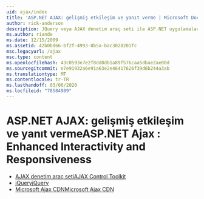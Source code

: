 ```yaml
---
uid: ajax/index
title: 'ASP.NET AJAX: gelişmiş etkileşim ve yanıt verme | Microsoft Docs'
author: rick-anderson
description: JQuery veya AJAX denetim araç seti ile ASP.NET uygulamalarınıza Ajax işlevselliği ekleyin. Mikro... ile Ajax uygulamalarınızın performansını geliştirme
ms.author: riande
ms.date: 12/15/2009
ms.assetid: 42b0bd66-bf2f-4993-8b5a-bac3028201fc
msc.legacyurl: /ajax
msc.type: content
ms.openlocfilehash: 43c0593e7e2f8dd8db1a89f57bcaa5dbae2ae00d
ms.sourcegitcommit: e7e91932a6e91a63e2e46417626f39d6b244a3ab
ms.translationtype: MT
ms.contentlocale: tr-TR
ms.lasthandoff: 03/06/2020
ms.locfileid: "78584989"
---
```

# <a name="aspnet-ajax--enhanced-interactivity-and-responsiveness"></a><span data-ttu-id="72ed7-104">ASP.NET AJAX: gelişmiş etkileşim ve yanıt verme</span><span class="sxs-lookup"><span data-stu-id="72ed7-104">ASP.NET Ajax : Enhanced Interactivity and Responsiveness</span></span>

- [<span data-ttu-id="72ed7-105">AJAX denetim araç seti</span><span class="sxs-lookup"><span data-stu-id="72ed7-105">AJAX Control Toolkit</span></span>](https://go.devexpress.com/AjaxControlToolkit_ASP_Resources_ASP_AJAX_Index.aspx)
- [<span data-ttu-id="72ed7-106">jQuery</span><span class="sxs-lookup"><span data-stu-id="72ed7-106">jQuery</span></span>](http://jquery.com/)
- [<span data-ttu-id="72ed7-107">Microsoft Ajax CDN</span><span class="sxs-lookup"><span data-stu-id="72ed7-107">Microsoft Ajax CDN</span></span>](cdn/overview.md)
